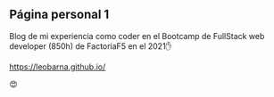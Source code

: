 ## Página personal 1 ##

Blog de mi experiencia como coder en el Bootcamp de FullStack web developer (850h) de FactoriaF5 en el 2021:hand:

https://leobarna.github.io/

:heart_eyes:
